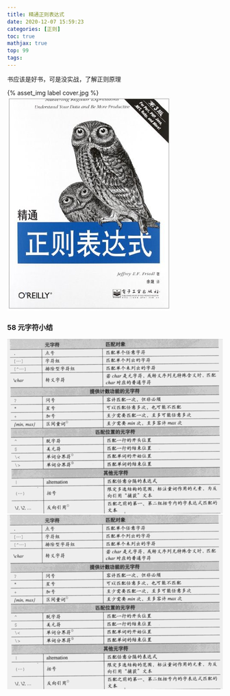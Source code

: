 ```yaml
---
title: 精通正则表达式
date: 2020-12-07 15:59:23
categories: [正则]
toc: true
mathjax: true
top: 99
tags:
---
```


书应该是好书，可是没实战，了解正则原理

{% asset_img label cover.jpg %}
![](精通正则表达式/cover.jpg)

<!-- more -->

### 58 元字符小结

![](/images/精通正则表达式/1.bmp)
![](精通正则表达式/1.bmp)